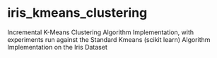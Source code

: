 # iris_kmeans_clustering
Incremental K-Means Clustering Algorithm Implementation, with experiments run against the Standard Kmeans (scikit learn) Algorithm Implementation on the Iris Dataset
